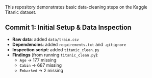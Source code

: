 
This repository demonstrates basic data-cleaning steps on the Kaggle Titanic dataset.


## Commit 1: Initial Setup & Data Inspection

- **Raw data**: added `data/train.csv`  
- **Dependencies**: added `requirements.txt` and `.gitignore`  
- **Inspection script**: added `titanic_clean.py`  
- **Findings** (from running `titanic_clean.py`):
  - `Age` → 177 missing  
  - `Cabin` → 687 missing  
  - `Embarked` → 2 missing

